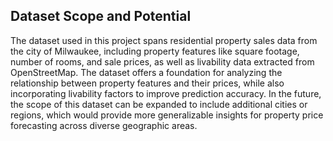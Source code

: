 ## Dataset Scope and Potential
The dataset used in this project spans residential property sales data from the city of Milwaukee, including property features like square footage, number of rooms, and sale prices, as well as livability data extracted from OpenStreetMap. The dataset offers a foundation for analyzing the relationship between property features and their prices, while also incorporating livability factors to improve prediction accuracy.
In the future, the scope of this dataset can be expanded to include additional cities or regions, which would provide more generalizable insights for property price forecasting across diverse geographic areas.
